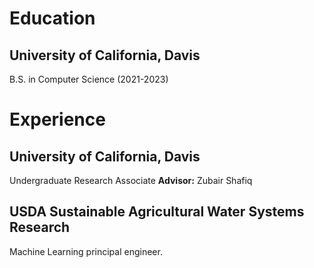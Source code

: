 # Education
## University of California, Davis
B.S. in Computer Science (2021-2023)

# Experience
## University of California, Davis
Undergraduate Research Associate
**Advisor:** Zubair Shafiq

## USDA Sustainable Agricultural Water Systems Research
Machine Learning principal engineer.
